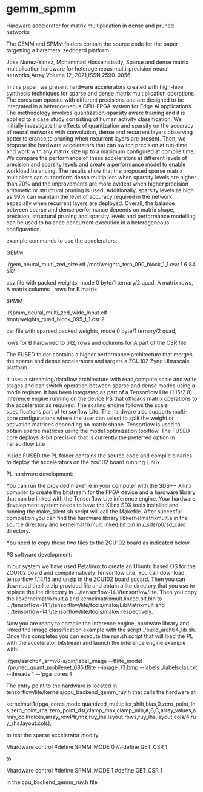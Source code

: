 # gemm_spmm
Hardware accelerator for matrix multiplication in dense and pruned networks

The GEMM and SPMM folders contain the source code for the paper targetting a baremetal zedboard platform.

Jose Nunez-Yanez, Mohammad Hosseinabady, Sparse and dense matrix multiplication hardware for heterogeneous multi-precision neural networks,Array,Volume 12,
2021,ISSN 2590-0056

In this paper, we present hardware accelerators created with high-level synthesis techniques for sparse and dense matrix multiplication operations. 
The cores can operate with different precisions and are designed to be integrated in a heterogeneous CPU-FPGA system for Edge AI applications. 
The methodology involves quantization-sparsity aware training and it is applied to a case study consisting of human activity classification. 
We initially investigate the effects of quantization and sparsity on the accuracy of neural networks with convolution, dense and recurrent layers 
observing better tolerance to pruning when recurrent layers are present. 
Then, we propose the hardware accelerators that can switch precision at run-time and work with any matrix size up to a maximum configured at compile time. 
We compare the performance of these accelerators at different levels of precision and sparsity levels and create a performance model to enable 
workload balancing. The results show that the proposed sparse matrix multipliers can outperform dense multipliers when sparsity levels are 
higher than 70% and the improvements are more evident when higher precision arithmetic or structural pruning is used. 
Additionally, sparsity levels as high as 99% can maintain the level of accuracy required in the network especially when recurrent layers are deployed. 
Overall, the balance between sparse and dense performance depends on matrix shape, precision, structural pruning and sparsity levels and performance 
modelling can be used to balance concurrent execution in a heterogeneous configuration.

example commands to use the accelerators:

GEMM

./gem_neural_multi_zed_size.elf /mnt/weights_tern_090_block_1_1.csv 1 6 84  512

csv file with packed weights, mode 0 byte/1 ternary/2 quad, A matrix rows, A matrix columns , rows for B matrix

SPMM

./spmm_neural_multi_zed_wide_input.elf /mnt/weights_quad_block_095_1_1.csr 2

csr file with sparsed packed weights, mode 0 byte/1 ternary/2 quad, 

rows for B hardwired to 512, rows and columns for A part of the CSR file.

The FUSED folder contains a higher performance architecture that merges the sparse and dense accelerators and targets a ZCU102 Zynq Ultrascale platform.

It uses a streaming/dataflow architecture with read,compute,scale and write stages and can switch operation between sparse and dense modes using a mode register.
It has been integrated as part of a Tensorflow Lite (1.15/2.8) inference engine running on the device PS that offloads matrix operations to the accelerator as required.
The scaling engine follows the scale specifications part of tensorflow Lite. The hardware also supports multi-core configurations where the user can select to split the weight or activation matrices depending on matrix shape.
Tensorflow is used to obtain sparse matrices using the model optimization toolflow. The FUSED core deploys 8-bit precision that is currently the preferred option in Tensorflow Lite

Inside FUSED the PL folder contains the source code and compile binaries to deploy the accelerators on the zcu102 board running Linux. 

PL hardware development:

You can run the provided makefile in your computer with the SDS++ Xilinx compiler to create the bitstream for the FPGA device and a hardware library that can be linked with the Tensorflow Lite inference engine.
Your hardware development system needs to have the Xilinx SDX tools installed and running the make_silent.sh script will call the Makefile. After succesful completion
you can find the hardware library libkernelmatrixmult.a in the source directory and kernelmatrixmult.linked.bit.bin in /_sds/p0/sd_card directory.

You need to copy these two files to the ZCU102 board as indicated below. 

PS software development:

In our system we have used Petalinux to create an Ubuntu based OS for the ZCU102 board and compile natively Tensorflow Lite. 
You can download tensorflow 1.14/15 and unzip in the ZCU102 board sdcard. Then you can download the lite.zip provided file and obtain a lite directory that you use to replace the lite
directory in .../tensorflow-14.1/tensorflow/lite. Then you copy the libkernelmatrixmult.a and kernelmatrixmult.linked.bit.bin to 
.../tensorflow-14.1/tensorflow/lite/tools/make/LibMatrixmult and .../tensorflow-14.1/tensorflow/lite/tools/make/ respectively. 

Now you are ready to compile the inference engine, hardware library and linked the image classification example with the script ./build_arch64_lib.sh.
Once this completes you can execute the run.sh script that will load the PL with the accelerator bitstream and launch the inference engine example with:

./gen/aarch64_armv8-a/bin/label_image  --tflite_model ./pruned_quant_mobilenet_085.tflite --image ./3.bmp --labels ./labelsclas.txt --threads 1 --fpga_cores 1

The entry point to the hardware is located in tensorflow/lite/kernels/cpu_backend_gemm_ruy.h that calls the hardware at 

kernelmult1(fpga_cores,mode,quantized_multiplier,shift,bias,0,zero_point_lhs,zero_point_rhs,zero_point_dst,clamp_max,clamp_min,A,B,C,array_values,array_colIndices,array_rowPtr,nnz,ruy_lhs.layout.rows,ruy_lhs.layout.cols/4,ruy_rhs.layout.cols);

to test the sparse accelerator modify 

//hardware control
#define SPMM_MODE 0
//#define  GET_CSR 1

to 

//hardware control
#define SPMM_MODE 1
#define  GET_CSR 1

in the cpu_backend_gemm_ruy.h file



     

